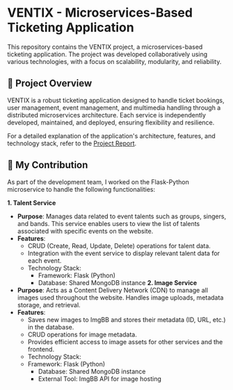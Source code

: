 # VENTIX - Microservices-Based Ticketing Application
This repository contains the VENTIX project, a microservices-based ticketing application. The project was developed collaboratively using various technologies, with a focus on scalability, modularity, and reliability.

## 📜 Project Overview
VENTIX is a robust ticketing application designed to handle ticket bookings, user management, event management, and multimedia handling through a distributed microservices architecture. Each service is independently developed, maintained, and deployed, ensuring flexibility and resilience.

For a detailed explanation of the application's architecture, features, and technology stack, refer to the [Project Report](https://1drv.ms/w/c/7a8f2b2853bae142/ERX0eqf0NVRKoZt18yTekfYBRw-A_bXOiHCJc6tccRp1Uw?e=rTxWNs).

## 🔧 My Contribution
As part of the development team, I worked on the Flask-Python microservice to handle the following functionalities:

**1. Talent Service**
- **Purpose**: Manages data related to event talents such as groups, singers, and bands. This service enables users to view the list of talents associated with specific events on the website.
- **Features**:
  - CRUD (Create, Read, Update, Delete) operations for talent data.
  - Integration with the event service to display relevant talent data for each event.
  - Technology Stack:
    - Framework: Flask (Python)
    - Database: Shared MongoDB instance
**2. Image Service**
- **Purpose**: Acts as a Content Delivery Network (CDN) to manage all images used throughout the website. Handles image uploads, metadata storage, and retrieval.
- **Features**:
  - Saves new images to ImgBB and stores their metadata (ID, URL, etc.) in the database.
  - CRUD operations for image metadata.
  - Provides efficient access to image assets for other services and the frontend.
  - Technology Stack:
  - Framework: Flask (Python)
    - Database: Shared MongoDB instance
    - External Tool: ImgBB API for image hosting

